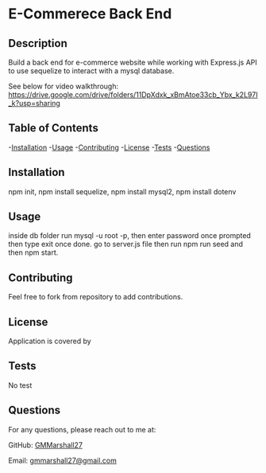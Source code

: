 # E-Commerece Back End

  

  ## Description

  Build a back end for e-commerce website while working with Express.js API to use sequelize to interact with a mysql database.

  See below for video walkthrough:
https://drive.google.com/drive/folders/11DpXdxk_xBmAtoe33cb_Ybx_k2L97I_k?usp=sharing


  ## Table of Contents

  -[Installation](#installation)
  -[Usage](#usage)
  -[Contributing](#contributing)
  -[License](#license)
  -[Tests](#tests)
  -[Questions](#questions)

  ## Installation

  npm init, npm install sequelize, npm install mysql2, npm install dotenv


  ## Usage

  inside db folder run mysql -u root -p, then enter password once prompted then type exit once done. go to server.js file then run npm run seed and then npm start.


  ## Contributing

  Feel free to fork from repository to add contributions.


  ## License

 Application is covered by 

  

  ## Tests

  No test


  ## Questions


  For any questions, please reach out to me at:

  GitHub: [GMMarshall27](https://github.com/GMMarshall27)

  Email: gmmarshall27@gmail.com

